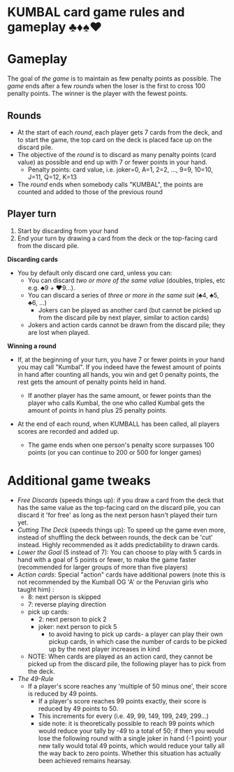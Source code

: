 # KUMBAL card game rules and gameplay ♣️♦️♠️♥️

# Gameplay
The goal of _the game_ is to maintain as few penalty points as possible. The _game_ ends after a few _rounds_ when the loser is the first to cross 100 penalty points. The winner is the player with the fewest points.

## Rounds
* At the start of each _round_, each player gets 7 cards from the deck, and to start the game, the top card on the deck is placed face up on the discard pile.
* The objective of the _round_ is to discard as many penalty points (card value) as possible and end up with 7 or fewer points in your hand.
    * Penalty points: card value, i.e. joker=0, A=1, 2=2, ..., 9=9, 10=10, J=11, Q=12, K=13
* The _round_ ends when somebody calls "KUMBAL", the points are counted and added to those of the previous round

## Player turn
1. Start by discarding from your hand
2. End your turn by drawing a card from the deck or the top-facing card from the discard pile.

**Discarding cards**
* You by default only discard one card, unless you can:
  * You can discard _two or more of the same value_ (doubles, triples, etc e.g. ♣️9 + ♥️9...).
  * You can discard a series of _three or more in the same suit_ (♣️4, ♣️5, ♣️6, ...)
     * Jokers can be played as another card (but cannot be picked up from the discard pile by next player, similar to action cards)
  * Jokers and action cards cannot be drawn from the discard pile; they are lost when played.


**Winning a round** 
* If,  at the beginning of your turn,  you have 7 or fewer points in your hand you may call "Kumbal". If you indeed have the fewest amount of points in hand after counting all hands, you win and get 0 penalty points, the rest gets the amount of penalty points held in hand. 
    * If another player has the same amount, or fewer points than the player who calls Kumbal, the one who called Kumbal gets the amount of points in hand plus 25 penalty points. 

* At the end of each round, when KUMBALL has been called, all players scores are recorded and added up.
    * The game ends when one person's penalty score surpasses 100 points (or you can continue to 200 or 500 for longer games)

# Additional game tweaks
*  _Free Discards_ (speeds things up): if you draw a card from the deck that has the same value as the top-facing card on the discard pile, you can discard it 'for free' as long as the next person hasn't played their turn yet.
* _Cutting The Deck_ (speeds things up): To speed up the game even more, instead of shuffling the deck between rounds, the deck can be 'cut' instead. Highly recommended as it adds predictability to drawn cards.
* _Lower the Goal_ (5 instead of 7): You can choose to play with 5 cards in hand with a goal of 5 points or fewer, to make the game faster (recommended for larger groups of more than five players)
* _Action cards_: Special "action" cards have additional powers (note this is not recommended by the Kumball OG 'A' or the Peruvian girls who taught him) : 
   * 8: next person is skipped
   * 7: reverse playing direction
   * pick up cards:
      * 2: next person to pick 2
      * joker: next person to pick 5
         * to avoid having to pick up cards- a player can play their own pickup cards, in which case the number of cards to be picked up by the next player increases in kind
   * NOTE: When cards are played as an action card, they cannot be picked up from the discard pile, the following player has to pick from the deck.
* _The 49-Rule_
   * If a player's score reaches any 'multiple of 50 minus one', their score is reduced by 49 points.
      * If a player's score reaches 99 points exactly, their score is reduced by 49 points to 50.
      * This increments for every  (i.e. 49, 99, 149, 199, 249, 299...) 
      * side note: it is theoretically possible to reach 99 points which would reduce your tally by -49 to a total of 50; if then you would lose the following round with a single joker in hand (-1 point) your new tally would total 49 points, which would reduce your tally all the way back to zero points. Whether this situation has actually been achieved remains hearsay.
